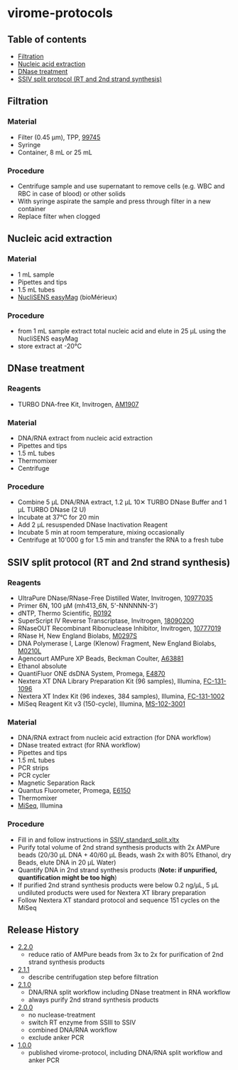 # virome-protocols

## Table of contents

* [Filtration](#filtration)
* [Nucleic acid extraction](#nucleic-acid-extraction)
* [DNase treatment](#dnase-treatment)
* [SSIV split protocol (RT and 2nd strand synthesis)](#ssiv-split-protocol-rt-and-2nd-strand-synthesis)

## Filtration
### Material
* Filter (0.45 µm), TPP, [99745](http://www.tpp.ch/page/produkte/12_filtration_spritzenfilter.php?lang=DE)
* Syringe
* Container, 8 mL or 25 mL

### Procedure
* Centrifuge sample and use supernatant to remove cells (e.g. WBC and RBC in case of blood) or other solids
* With syringe aspirate the sample and press through filter in a new container
* Replace filter when clogged

## Nucleic acid extraction
### Material
* 1 mL sample
* Pipettes and tips
* 1.5 mL tubes
* [NucliSENS easyMag](http://www.biomerieux-usa.com/clinical/nuclisens-easymag) (bioMérieux)

### Procedure
* from 1 mL sample extract total nucleic acid and elute in 25 µL using the NucliSENS easyMag
* store extract at -20°C

## DNase treatment
### Reagents
* TURBO DNA-free Kit, Invitrogen, [AM1907](https://www.thermofisher.com/order/catalog/product/AM1907)

### Material
* DNA/RNA extract from nucleic acid extraction
* Pipettes and tips
* 1.5 mL tubes
* Thermomixer
* Centrifuge

### Procedure
* Combine 5 µL DNA/RNA extract, 1.2 µL 10✕ TURBO DNase Buffer and 1 µL TURBO DNase (2 U)
* Incubate at 37°C for 20 min
* Add 2 µL resuspended DNase Inactivation Reagent
* Incubate 5 min at room temperature, mixing occasionally
* Centrifuge at 10'000 g for 1.5 min and transfer the RNA to a fresh tube

## SSIV split protocol (RT and 2nd strand synthesis)
### Reagents
* UltraPure DNase/RNase-Free Distilled Water, Invitrogen, [10977035](https://www.thermofisher.com/order/catalog/product/10977035)
* Primer 6N, 100 µM (mh413_6N, 5'-NNNNNN-3')
* dNTP, Thermo Scientific, [R0192](https://www.thermofisher.com/order/catalog/product/R0192)
* SuperScript IV Reverse Transcriptase, Invitrogen, [18090200](https://www.thermofisher.com/order/catalog/product/18090200?SID=srch-hj-18090200)
* RNaseOUT Recombinant Ribonuclease Inhibitor, Invitrogen, [10777019](https://www.thermofisher.com/order/catalog/product/10777019)
* RNase H, New England Biolabs, [M0297S](https://www.neb.com/products/m0297-rnase-h#Product%20Information)
* DNA Polymerase I, Large (Klenow) Fragment, New England Biolabs, [M0210L](https://www.neb.com/products/m0210-dna-polymerase-i-large-klenow-fragment)
* Agencourt AMPure XP Beads, Beckman Coulter, [A63881](https://www.beckman.com/reagents/genomic/purification-and-cleanup/pcr)
* Ethanol absolute
* QuantiFluor ONE dsDNA System, Promega, [E4870](https://ch.promega.com/products/dna-purification-quantitation/dna-and-rna-quantitation/quantifluor-one-dsdna-system/?catNum=E4870)
* Nextera XT DNA Library Preparation Kit (96 samples), Illumina, [FC-131-1096](https://emea.illumina.com/products/by-type/sequencing-kits/library-prep-kits/nextera-xt-dna.html?langsel=/ch/)
* Nextera XT Index Kit (96 indexes, 384 samples), Illumina, [FC-131-1002](https://emea.illumina.com/products/by-type/sequencing-kits/library-prep-kits/nextera-xt-dna.html?langsel=/ch/)
* MiSeq Reagent Kit v3 (150-cycle), Illumina, [MS-102-3001](https://emea.illumina.com/products/by-type/sequencing-kits/cluster-gen-sequencing-reagents/miseq-reagent-kit-v3.html?langsel=/ch/)

### Material
* DNA/RNA extract from nucleic acid extraction (for DNA workflow)
* DNase treated extract (for RNA workflow)
* Pipettes and tips
* 1.5 mL tubes
* PCR strips
* PCR cycler
* Magnetic Separation Rack
* Quantus Fluorometer, Promega, [E6150](https://ch.promega.com/products/fluorometers-luminometers-multimode-readers/fluorometers/quantus-fluorometer/?catNum=E6150)
* Thermomixer
* [MiSeq](https://emea.illumina.com/systems/sequencing-platforms/miseq.html?langsel=/ch/), Illumina

### Procedure
* Fill in and follow instructions in [SSIV_standard_split.xltx](SSIV_standard_split.xltx)
* Purify total volume of 2nd strand synthesis products with 2x AMPure beads (20/30 µL DNA + 40/60 µL Beads, wash 2x with 80% Ethanol, dry Beads, elute DNA in 20 µL Water)
* Quantify DNA in 2nd strand synthesis products (**Note: if unpurified, quantification might be too high**)
* If purified 2nd strand synthesis products were below 0.2 ng/µL, 5 µL undiluted products were used for Nextera XT library preparation
* Follow Nextera XT standard protocol and sequence 151 cycles on the MiSeq

## Release History

* [2.2.0](https://github.com/medvir/virome-protocols/releases/tag/v2.2.0)
    * reduce ratio of AMPure beads from 3x to 2x for purification of 2nd strand synthesis products
* [2.1.1](https://github.com/medvir/virome-protocols/releases/tag/v2.1.1)
    * describe centrifugation step before filtration
* [2.1.0](https://github.com/medvir/virome-protocols/releases/tag/v2.1.0)
    * DNA/RNA split workflow including DNase treatment in RNA workflow
    * always purify 2nd strand synthesis products
* [2.0.0](https://github.com/medvir/virome-protocols/releases/tag/v2.0.0)
    * no nuclease-treatment
    * switch RT enzyme from SSIII to SSIV
    * combined DNA/RNA workflow
    * exclude anker PCR
* [1.0.0](https://github.com/medvir/virome-protocols/releases/tag/v1.0.0)
    * published virome-protocol, including DNA/RNA split workflow and anker PCR
